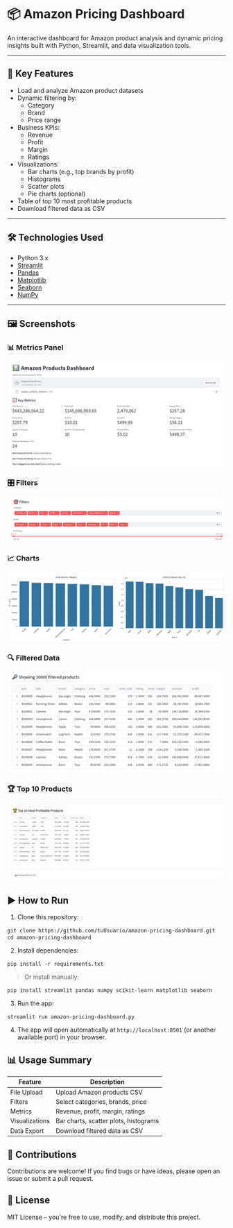 # 📦 Amazon Pricing Dashboard

An interactive dashboard for Amazon product analysis and dynamic pricing insights built with Python, Streamlit, and data visualization tools.

---

## 🚀 Key Features

- Load and analyze Amazon product datasets
- Dynamic filtering by:
  - Category
  - Brand
  - Price range
- Business KPIs:
  - Revenue
  - Profit
  - Margin
  - Ratings
- Visualizations:
  - Bar charts (e.g., top brands by profit)
  - Histograms
  - Scatter plots
  - Pie charts (optional)
- Table of top 10 most profitable products
- Download filtered data as CSV

---

## 🛠 Technologies Used

- Python 3.x
- [Streamlit](https://streamlit.io/)
- [Pandas](https://pandas.pydata.org/)
- [Matplotlib](https://matplotlib.org/)
- [Seaborn](https://seaborn.pydata.org/)
- [NumPy](https://numpy.org/)

---
## 🖼 Screenshots

### 📊 Metrics Panel

![Metrics](https://github.com/juanpyR/amazon-pricing-dashboard/raw/main/images/Metrics.png)

### 🎛 Filters

![Filters](https://github.com/juanpyR/amazon-pricing-dashboard/raw/main/images/Filters.png)

### 📈 Charts

![Charts](https://github.com/juanpyR/amazon-pricing-dashboard/raw/main/images/charts.png)

### 🔍 Filtered Data

![Filtered](https://github.com/juanpyR/amazon-pricing-dashboard/raw/main/images/filtered.png)

### 🏆 Top 10 Products

![Top10](https://github.com/juanpyR/amazon-pricing-dashboard/raw/main/images/top10.png)

## ▶️ How to Run

1. Clone this repository:

```
git clone https://github.com/tuUsuario/amazon-pricing-dashboard.git
cd amazon-pricing-dashboard
```

2. Install dependencies:

```
pip install -r requirements.txt
```

> Or install manually:

```
pip install streamlit pandas numpy scikit-learn matplotlib seaborn
```

3. Run the app:

```
streamlit run amazon-pricing-dashboard.py
```

4. The app will open automatically at `http://localhost:8501` (or another available port) in your browser.

## 📊 Usage Summary
| Feature                        | Description                          |
|-------------------------------|------------------------------------|
| File Upload                   | Upload Amazon products CSV          |
| Filters                       | Select categories, brands, price   |
| Metrics                       | Revenue, profit, margin, ratings   |
| Visualizations                | Bar charts, scatter plots, histograms |
| Data Export                   | Download filtered data as CSV      |

## 🤝 Contributions
Contributions are welcome! If you find bugs or have ideas, please open an issue or submit a pull request.

## 📄 License
MIT License – you're free to use, modify, and distribute this project.
